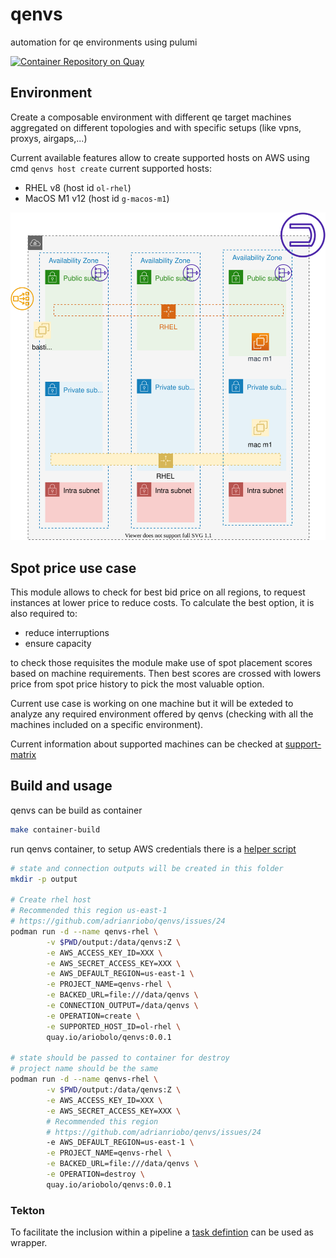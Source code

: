 # qenvs

automation for qe environments using pulumi

[![Container Repository on Quay](https://quay.io/repository/ariobolo/qenvs/status "Container Repository on Quay")](https://quay.io/repository/ariobolo/qenvs)

## Environment

Create a composable environment with different qe target machines aggregated on different topologies and with specific setups (like vpns, proxys, airgaps,...)

Current available features allow to create supported hosts on AWS using cmd `qenvs host create` current supported hosts:

* RHEL v8 (host id `ol-rhel`)
* MacOS M1 v12 (host id `g-macos-m1`)

![Environment](./docs/diagrams/base.svg)

## Spot price use case

This module allows to check for best bid price on all regions, to request instances at lower price to reduce costs. To calculate the best option, it is also required to:  

* reduce interruptions
* ensure capacity

to check those requisites the module make use of spot placement scores based on machine requirements. Then best scores are crossed with lowers price from spot price history to pick the most valuable option.

Current use case is working on one machine but it will be exteded to analyze any required environment offered by qenvs (checking with all the machines included on a specific environment).

Current information about supported machines can be checked at [support-matrix](pkg/infra/aws/support-matrix/matrix.go)

## Build and usage

qenvs can be build as container

```bash
make container-build
```

run qenvs container, to setup AWS credentials there is a [helper script](hacks/aws_setup.sh)

```bash
# state and connection outputs will be created in this folder
mkdir -p output

# Create rhel host
# Recommended this region us-east-1
# https://github.com/adrianriobo/qenvs/issues/24
podman run -d --name qenvs-rhel \
        -v $PWD/output:/data/qenvs:Z \
        -e AWS_ACCESS_KEY_ID=XXX \
        -e AWS_SECRET_ACCESS_KEY=XXX \
        -e AWS_DEFAULT_REGION=us-east-1 \
        -e PROJECT_NAME=qenvs-rhel \
        -e BACKED_URL=file:///data/qenvs \
        -e CONNECTION_OUTPUT=/data/qenvs \
        -e OPERATION=create \
        -e SUPPORTED_HOST_ID=ol-rhel \
        quay.io/ariobolo/qenvs:0.0.1

# state should be passed to container for destroy
# project name should be the same
podman run -d --name qenvs-rhel \
        -v $PWD/output:/data/qenvs:Z \
        -e AWS_ACCESS_KEY_ID=XXX \
        -e AWS_SECRET_ACCESS_KEY=XXX \
        # Recommended this region 
        # https://github.com/adrianriobo/qenvs/issues/24
        -e AWS_DEFAULT_REGION=us-east-1 \
        -e PROJECT_NAME=qenvs-rhel \
        -e BACKED_URL=file:///data/qenvs \
        -e OPERATION=destroy \
        quay.io/ariobolo/qenvs:0.0.1
```

### Tekton

To facilitate the inclusion within a pipeline a [task defintion](hacks/tekton/infra-management.yaml) can be used  as wrapper.
